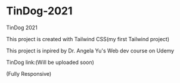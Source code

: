 # TinDog-2021

TinDog 2021

This project is created with Tailwind CSS(my first Tailwind project)

This project is inpired by Dr. Angela Yu's Web dev course on Udemy


TinDog link:(Will be uploaded soon)

(Fully Responsive)

